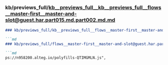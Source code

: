 ### kb/previews_full/kb__previews_full__kb__previews_full__flows__master-first__master-and-slot@guest.har.part015.md.part002.md.md

```md
### kb/previews_full/kb__previews_full__flows__master-first__master-and-slot@guest.har.part015.md.part002.md

```md
### kb/previews_full/flows__master-first__master-and-slot@guest.har.part015.md (part 002)

```md
ps://n958200.alteg.io/polyfills-QTIMGMLN.js",
                       
```

```

```

```
